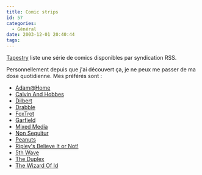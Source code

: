 ```yaml
---
title: Comic strips
id: 57
categories:
  - Général
date: 2003-12-01 20:40:44
tags:
---
```


[Tapestry](http://dwlt.net/tapestry/) liste une série de comics disponibles par syndication RSS.

Personnellement depuis que j'ai découvert ça, je ne peux me passer de ma dose quotidienne. Mes préférés sont :

*   [Adam@Home](http://dwlt.net/tapestry/adam.rdf)
*   [Calvin And Hobbes](http://dwlt.net/tapestry/ch.rdf)
*   [Dilbert](http://dwlt.net/tapestry/dilbert.rdf)
*   [Drabble](http://dwlt.net/tapestry/drabble.rdf)
*   [FoxTrot](http://dwlt.net/tapestry/foxtrot.rdf)
*   [Garfield](http://dwlt.net/tapestry/garfield.rdf)
*   [Mixed Media](http://dwlt.net/tapestry/mm.rdf)
*   [Non Sequitur](http://dwlt.net/tapestry/ns.rdf)
*   [Peanuts](http://dwlt.net/tapestry/peanuts.rdf)
*   [Ripley's Believe It or Not!](http://dwlt.net/tapestry/ripleys.rdf)
*   [5th Wave](http://dwlt.net/tapestry/fw.rdf)
*   [The Duplex](http://dwlt.net/tapestry/duplex.rdf)
*   [The Wizard Of Id](http://dwlt.net/tapestry/wid.rdf)